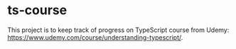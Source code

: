 # ts-course
This project is to keep track of progress on TypeScript course from Udemy: https://www.udemy.com/course/understanding-typescript/.
